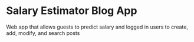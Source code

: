 # Salary Estimator Blog App
Web app that allows guests to predict salary and logged in users to create, add, modify, and search posts 
